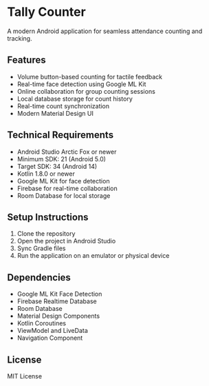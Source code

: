# Tally Counter

A modern Android application for seamless attendance counting and tracking.

## Features

- Volume button-based counting for tactile feedback
- Real-time face detection using Google ML Kit
- Online collaboration for group counting sessions
- Local database storage for count history
- Real-time count synchronization
- Modern Material Design UI

## Technical Requirements

- Android Studio Arctic Fox or newer
- Minimum SDK: 21 (Android 5.0)
- Target SDK: 34 (Android 14)
- Kotlin 1.8.0 or newer
- Google ML Kit for face detection
- Firebase for real-time collaboration
- Room Database for local storage

## Setup Instructions

1. Clone the repository
2. Open the project in Android Studio
3. Sync Gradle files
4. Run the application on an emulator or physical device

## Dependencies

- Google ML Kit Face Detection
- Firebase Realtime Database
- Room Database
- Material Design Components
- Kotlin Coroutines
- ViewModel and LiveData
- Navigation Component

## License

MIT License
